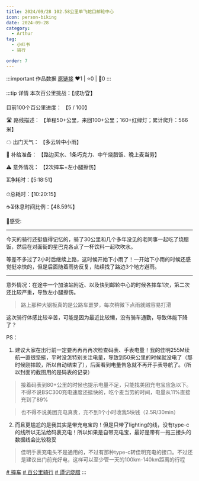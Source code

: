 ```yaml
---
title: 2024/09/28 102.58公里单飞蛇口邮轮中心
icon: person-biking
date: 2024-09-28
category:
  - Arthur
tag:
  - 小红书
  - 骑行

order: 7
---
```


:::important 作品数据
[原链接](http://xhslink.com/a/1RXmkQGwDvJW)
❤️1 | ⭐️0 | 💬0
:::

:::tip 详情
本次百公里挑战：【成功🏆】

目前100个百公里进度： 【5 / 100】

🛣 路线描述： 【单程50+公里，来回100+公里；160+红绿灯；累计爬升：566米】

☁ 出门天气： 【多云转中小雨】

🎒 补给准备： 【路边买水、1条巧克力、中午烧腊饭、晚上麦当劳】

⚠ 意外情况： 【2次摔车+左小腿擦伤】

⏳净耗时：【5:18:51】

⏱总耗时：【10:20:15】

☕⏳休息时间比例：【48.59%】

💭感受:

----------

今天的骑行还挺值得记忆的，骑了30公里和几个多年没见的老同事一起吃了烧腊饭，然后在对面街的星巴克各点了一杯饮料一起吹吹水。

等差不多过了2小时后继续上路，这时候开始下小雨了！一开始下小雨的时候还感觉挺凉快的，但是后面随着雨势反复，陆续找了路边3个地方避雨。

---

意外情况：在途中一个加油站附近、以及快到邮轮中心的时候各摔车1次，第二次还比较严重，导致左小腿擦伤。

> 路上那种大钢板真的是公路车噩梦，每次稍微下点雨就贼容易打滑

这次骑行体感比较辛苦，可能是因为最近比较懒，没有骑车通勤，导致体能下降了？

PS：

1. 建议大家在出行前一定要再再再再次检查码表、手表电量！我的佳明255M续航一直很坚挺，平时没怎特别关注电量，导致到50来公里的时候就没电了（那时候刚摔跤，所以自动结束了），后面看到电量告急就不再开手表导航了。（所以封面的截图用的是码表的记录）

> 接着码表到80+公里的时候也提示电量不足，只能找美团充电宝应急以下。不得不说BSC300充电速度还挺快的，吃个麦当劳的时间，电量从11%直接充到了89%

> 也不得不说美团充电真贵，充不到1个小时收我5块钱（2.5R/30min）

2. 而且更尴尬的是我其实是带充电宝的！但是只带了lighting的线，没有type-c的线所以无法给码表充电！所以如果是自带充电宝，最好是带有一拖三接头的数据线会比较稳妥

> 佳明手表充电头不是通用的，不过有那种type-c转佳明充电的接口。不过还是建议出门前充好电，这样可以至少管一天的100km-140km距离的行程

[# 摔车](https://www.xiaohongshu.com/search_result/?keyword=%E6%91%94%E8%BD%A6&type=54&source=web_note_detail_r10) [# 百公里骑行](https://www.xiaohongshu.com/search_result/?keyword=%E7%99%BE%E5%85%AC%E9%87%8C%E9%AA%91%E8%A1%8C&type=54&source=web_note_detail_r10) [# 谭记烧腊](https://www.xiaohongshu.com/search_result/?keyword=%E8%B0%AD%E8%AE%B0%E7%83%A7%E8%85%8A&type=54&source=web_note_detail_r10)
:::

<VidStack src="https://pan.4a1801.life:11443/d/public/XHS_fsy/66f8b259000000001a022bfe.mp4"/>

<style>
  .image-preview {
    display: flex;
    justify-content: space-evenly;
    align-items: center;
    flex-wrap: wrap;
  }

  .image-preview > img {
     box-sizing: border-box;
     width: 32% !important;
     padding: 9px;
     border-radius: 16px;
  }

  @media (max-width: 719px){
    .image-preview > img {
      width: 50% !important;
    }
  }

  @media (max-width: 419px){
    .image-preview > img {
      width: 100% !important;
    }
  }
</style>